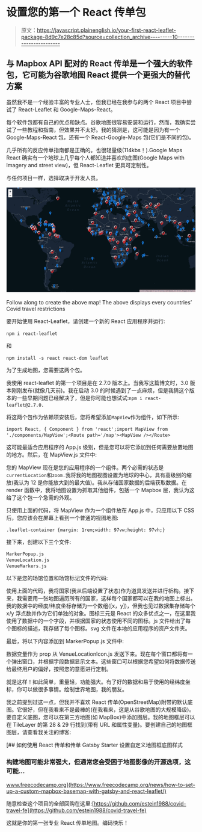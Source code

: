 # 设置您的第一个 React 传单包

> 原文：<https://javascript.plainenglish.io/your-first-react-leaflet-package-8d9c7e28c85d?source=collection_archive---------10----------------------->

## 与 Mapbox API 配对的 React 传单是一个强大的软件包，它可能为谷歌地图 React 提供一个更强大的替代方案

虽然我不是一个经验丰富的专业人士，但我已经在我参与的两个 React 项目中尝试了 React-Leaflet 和 Google-Maps-React。

每个软件包都有自己的优点和缺点。谷歌地图很容易安装和运行，然而，我确实尝试了一些教程和指南，但效果并不太好。我的猜测是，这可能是因为有一个 Google-Maps-React 包，还有一个 React-Google-Maps 包(它们是不同的包)。

几乎所有的反应传单指南都是正确的。也很轻量级(114kbs！).Google Maps React 确实有一个地球上几乎每个人都知道并喜欢的底图(Google Maps with Imagery and street view)，但 React-Leaflet 更具可定制性。

与任何项目一样，选择取决于开发人员。

![](img/f4e037e603c427c5dca5aa864315f22b.png)

Follow along to create the above map! The above displays every countries’ Covid travel restrictions

要开始使用 React-Leaflet，请创建一个新的 React 应用程序并运行:

`npm i react-leaflet`

和

`npm install -s react react-dom leaflet`

为了生成地图，您需要这两个包。

我使用 react-leaflet 的第一个项目是在 2.7.0 版本上。当我写这篇博文时，3.0 版本刚刚发布(就像几天前)。我在启动 3.0 的时候遇到了一点麻烦，但是我猜这个版本的一些早期问题已经解决了，但是你可能也想试试:`npm i react-leaflet@2.7.0.`

将这两个包作为依赖项安装后，您将希望添加`MapView`作为组件，如下所示:

```
import React, { Component } from 'react';import MapView from './components/MapView';<Route path='/map'><MapView /></Route>
```

这可能最适合应用程序的 App.js 级别，但是您可以将它添加到任何需要放置地图的地方。然后，在 MapView.js 文件中:

您的 MapView 现在是您的应用程序的一个组件。两个必需的状态是`currentLocation`和`zoom.`我将我的地图视图设置为地球的中心，具有高级别的缩放(我认为 12 是你能放大到的最大值)。我从存储国家数据的后端获取数据。在 render 函数中，我将地图设置为抓取其他组件，包括一个 Mapbox 层，我认为这给了这个包一个急需的外观。

只使用上面的代码，将 MapView 作为一个组件放在 App.js 中，只应用以下 CSS 后，您应该会在屏幕上看到一个普通的视图地图:

```
.leaflet-container {margin: 1rem;width: 97vw;height: 97vh;}
```

接下来，创建以下三个文件:

```
MarkerPopup.js
VenueLocation.js
VenueMarkers.js
```

以下是您的场馆位置和场馆标记文件的代码:

使用上面的代码，我将国家(我从后端设置了状态)作为道具发送并进行析构。接下来，我需要用一张地图遍历所有的国家，这样每个国家都可以在我的地图上标出。我的数据中的经度/纬度坐标存储为一个数组([x，y])，但我也见过数据集存储每个 x/y 浮点数并作为它们单独的对象。图标三元是 React 的众多优点之一，在这里我使用了数据中的一个字段，并根据国家的状态使用不同的图标。js 文件给出了每个图标的描述，我存储了每个图标。svg 文件在本地的应用程序的资产文件夹。

最后，将以下内容添加到 MarkerPopup.js 文件中:

数据变量作为 prop 从 VenueLocationIcon.js 发送下来。现在每个窗口都将有一个弹出窗口，并根据字段数据显示文本。这些窗口可以根据您希望如何将数据传送给最终用户的偏好，按照您的意愿进行定制。

就是这样！如此简单，重量轻，功能强大。有了好的数据和易于使用的经纬度坐标，你可以做很多事情。绘制世界地图，我的朋友。

我之前提到过这一点，但我并不喜欢 React 传单(OpenStreetMap)附带的默认底图。它很好，但在我看来不是最棒的(在我看来，这是从谷歌地图的大规模降级)。要自定义底图，您可以在第三方地图(如 MapBox)中添加图层。我的地图框层可以在 TileLayer 的第 28 & 29 行找到(带有 URL 和属性变量)。要创建自己的地图框图层，请查看我关注的博客:

[](https://www.freecodecamp.org/news/how-to-set-up-a-custom-mapbox-basemap-with-gatsby-and-react-leaflet/) [## 如何使用 React 传单和传单 Gatsby Starter 设置自定义地图框底图样式

### 构建地图可能非常强大，但通常您会受困于地图影像的开源选项，这可能…

www.freecodecamp.org](https://www.freecodecamp.org/news/how-to-set-up-a-custom-mapbox-basemap-with-gatsby-and-react-leaflet/) 

随意检查这个项目的全部回购在这里:[https://github.com/estein1988/covid-travel-fe](https://github.com/estein1988/covid-travel-fe)

这就是你的第一张专业 React 传单地图。编码快乐！